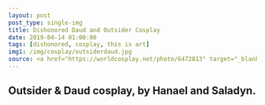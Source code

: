 ```yaml
---
layout: post
post_type: single-img
title: Dishonored Daud and Outsider Cosplay
date: 2019-04-14 01:00:00
tags: [dishonored, cosplay, this is art]
img1: /img/cosplay/outsiderdaud.jpg
source: <a href="https://worldcosplay.net/photo/6472813" target="_blank" rel="nofollow">World Cosplay</a>
---
```

## Outsider & Daud cosplay, by Hanael and Saladyn. 

